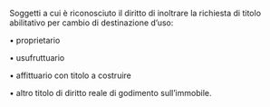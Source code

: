 Soggetti a cui è riconosciuto il diritto di inoltrare la richiesta di titolo abilitativo per cambio di destinazione d’uso:

•	proprietario

•	usufruttuario

•	affittuario con titolo a costruire

•	altro titolo di diritto reale di godimento sull’immobile.
